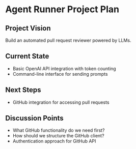 # Agent Runner Project Plan

## Project Vision
Build an automated pull request reviewer powered by LLMs.

## Current State
- Basic OpenAI API integration with token counting
- Command-line interface for sending prompts

## Next Steps
- GitHub integration for accessing pull requests

## Discussion Points
- What GitHub functionality do we need first?
- How should we structure the GitHub client?
- Authentication approach for GitHub API
